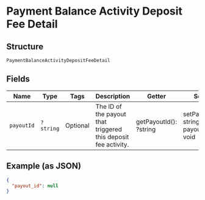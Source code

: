 
# Payment Balance Activity Deposit Fee Detail

## Structure

`PaymentBalanceActivityDepositFeeDetail`

## Fields

| Name | Type | Tags | Description | Getter | Setter |
|  --- | --- | --- | --- | --- | --- |
| `payoutId` | `?string` | Optional | The ID of the payout that triggered this deposit fee activity. | getPayoutId(): ?string | setPayoutId(?string payoutId): void |

## Example (as JSON)

```json
{
  "payout_id": null
}
```

